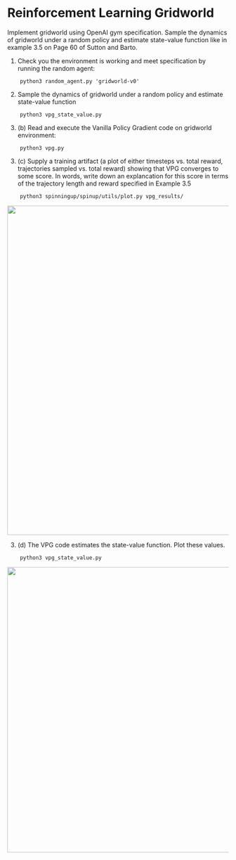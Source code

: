 # Reinforcement Learning Gridworld
Implement gridworld using OpenAI gym specification. Sample the dynamics of gridworld under a random policy and estimate state-value function like in example 3.5 on Page 60 of Sutton and Barto.



1. Check you the environment is working and meet specification by running the random agent:


```
    python3 random_agent.py 'gridworld-v0'
```
2. Sample the dynamics of gridworld under a random policy and estimate state-value function
```
    python3 vpg_state_value.py   
```

3. (b) Read and execute the Vanilla Policy Gradient code on gridworld environment:
```
    python3 vpg.py
```
3. (c) Supply a training artifact (a plot of either timesteps vs. total reward, trajectories sampled vs. total reward) showing that VPG converges to some score. In words, write down an explancation for this score in terms of the trajectory length and reward specified in Example 3.5
```
    python3 spinningup/spinup/utils/plot.py vpg_results/
```

<img src="https://github.com/muxiazhixing/Reinforcement_Learning_Gridworld/blob/master/imgs/vpg_results.png" width="750"> 

3. (d) The VPG code estimates the state-value function. Plot these values.
```
    python3 vpg_state_value.py 
```
<img src = "https://github.com/muxiazhixing/Reinforcement_Learning_Gridworld/blob/master/imgs/vpg_state_value.png" width = "650">

